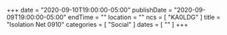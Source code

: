 +++
date = "2020-09-10T19:00:00-05:00"
publishDate = "2020-09-09T19:00:00-05:00"
endTime = ""
location = ""
ncs = [ "KA0LDG" ]
title = "Isolation Net 0910"
categories = [ "Social" ]
dates = [ "" ]
+++
